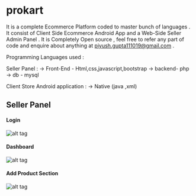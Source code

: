 # prokart
It is a complete Ecommerce Platform coded to master bunch of languages . It consist of Client Side Ecommerce Android App and a Web-Side Seller Admin Panel .
It is Completely Open source , feel free to refer any part of code and enquire about anything  at 
piyush.gupta111019@gmail.com .

Programming Languages used :

Seller Panel :
 -> Front-End - Html,css,javascript,bootstrap
 -> backend- php
 -> db - mysql
 
 
 Client Store Android application :
 -> Native (java ,xml)
 
 
## Seller Panel ##

#### Login ####
![alt tag](http://prokart.helpkart.in/Login/images/s1.png)
#### Dashboard ####
![alt tag](http://prokart.helpkart.in/Login/images/s2.png)
#### Add Product Section ####
![alt tag](http://prokart.helpkart.in/Login/images/s3.png)


 
 
 
